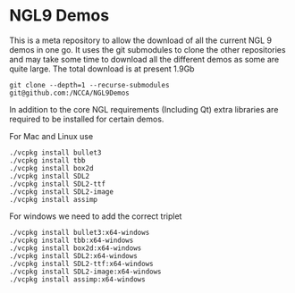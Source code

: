 # NGL9 Demos

This is a meta repository to allow the download of all the current NGL 9 demos in one go. It uses the git submodules to clone the other repositories and may take some time to download all the different demos as some are quite large. The total download is at present 1.9Gb

```
git clone --depth=1 --recurse-submodules git@github.com:/NCCA/NGL9Demos
```

In addition to the core NGL requirements (Including Qt) extra libraries are required to be installed for certain demos.

For Mac and Linux use

```
./vcpkg install bullet3
./vcpkg install tbb
./vcpkg install box2d
./vcpkg install SDL2
./vcpkg install SDL2-ttf
./vcpkg install SDL2-image
./vcpkg install assimp
```

For windows we need to add the correct triplet 

```
./vcpkg install bullet3:x64-windows
./vcpkg install tbb:x64-windows
./vcpkg install box2d:x64-windows
./vcpkg install SDL2:x64-windows
./vcpkg install SDL2-ttf:x64-windows
./vcpkg install SDL2-image:x64-windows
./vcpkg install assimp:x64-windows
```





```